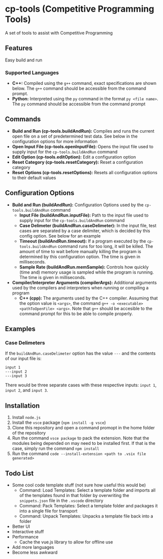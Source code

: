 # cp-tools (Competitive Programming Tools)

A set of tools to assist with Competitive Programming

## Features

Easy build and run

### Supported Languages

* **C++:** Compiled using the `g++` command, exact specifications are shown below.  The `g++` command should be accessible from the command prompt.
* **Python:** Interpreted using the `py` command in the format `py <file name>`.  The `py` command should be accessible from the command prompt

## Commands

* **Build and Run (cp-tools.buildAndRun):** Compiles and runs the current open file on a set of predetermined test data.  See below in the configuration options for more information
* **Open Input File (cp-tools.openInputFile):** Opens the input file used to supply input for the `cp-tools.buildAndRun` command
* **Edit Option (cp-tools.editOption):** Edit a configuration option
* **Reset Category (cp-tools.resetCategory):** Reset a configuration category
* **Reset Options (cp-tools.resetOptions):** Resets all configuration options to their default values

## Configuration Options

* **Build and Run (buildAndRun):** Configuration Options used by the `cp-tools.buildAndRun` command
    * **Input File (buildAndRun.inputFile):** Path to the input file used to supply input for the `cp-tools.buildAndRun` command
    * **Case Delimeter (buildAndRun.caseDelimeter):** In the input file, test cases are separated by a case delimiter, which is decided by this config option.  See below for an example
    * **Timeout (buildAndRun.timeout):** If a program executed by the `cp-tools.buildAndRun` command runs for too long, it will be killed.  The amount of time to wait before manually killing the program is determined by this configuration option.  The time is given in milliseconds.
    * **Sample Rate (buildAndRun.memSample):** Controls how quickly (time and) memory usage is sampled while the program is running.  The time is given in milliseconds.
* **Compiler/Interpreter Arguments (compilerArgs):** Additional arguments used by the compilers and interpreters when running or compiling a program
    * **C++ (cpp):** The arguments used by the C++ compiler.  Assuming that the option value is `<args>`, the command `g++ -o <executable> <pathToOpenFile> <args>`.  Note that `g++` should be accesible to the command prompt for this to be able to compile properly.

## Examples

### Case Delimeters

If the `buildAndRun.caseDelimeter` option has the value `---` and the contents of our input file is:

```
input 1
---input 2
---input 3
```

There would be three separate cases with these respective inputs: `input 1`, `input 2`, and `input 3`.

## Installation

1. Install `node.js`
2. Install the `vsce` package (`npm install -g vsce`)
3. Clone this repository and open a command promopt in the home folder of the repository
4. Run the command `vsce package` to pack the extension.  Note that the modules being depended on may need to be installed first.  If that is the case, simply run the command `npm install`
5. Run the command `code --install-extension <path to .vsix file generated>`

## Todo List

* Some cool code template stuff (not sure how useful this would be)
    * Command: Load Templates: Select a template folder and imports all of the templates found in that folder by overwriting the `snippets.json` file in the `.vscode` directory
    * Command: Pack Templates: Select a template folder and packages it into a single file for transport
    * Command: Unpack Templates: Unpacks a template file back into a folder
* Better UI
* Interactive stuff
* Performance
    * Cache the vue.js library to allow for offline use
* Add more languages
* Become less awkward